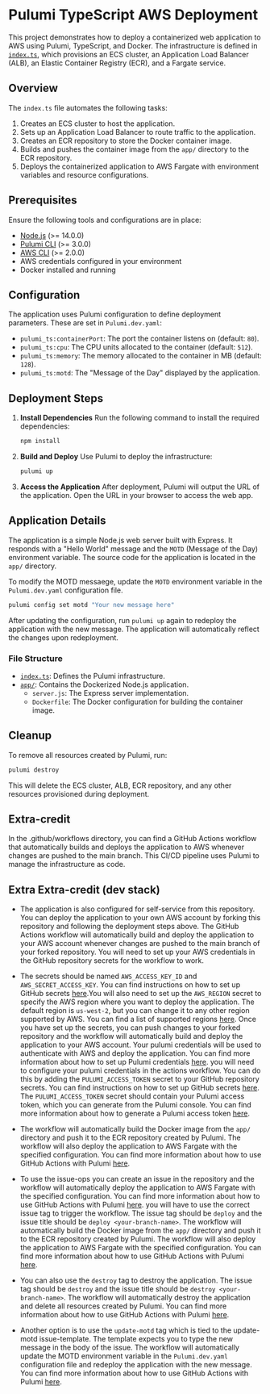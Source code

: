 # Pulumi TypeScript AWS Deployment

This project demonstrates how to deploy a containerized web application to AWS using Pulumi, TypeScript, and Docker. The infrastructure is defined in [`index.ts`](index.ts), which provisions an ECS cluster, an Application Load Balancer (ALB), an Elastic Container Registry (ECR), and a Fargate service.

## Overview

The `index.ts` file automates the following tasks:

1. Creates an ECS cluster to host the application.
2. Sets up an Application Load Balancer to route traffic to the application.
3. Creates an ECR repository to store the Docker container image.
4. Builds and pushes the container image from the `app/` directory to the ECR repository.
5. Deploys the containerized application to AWS Fargate with environment variables and resource configurations.

## Prerequisites

Ensure the following tools and configurations are in place:

- [Node.js](https://nodejs.org/en/download/) (>= 14.0.0)
- [Pulumi CLI](https://www.pulumi.com/docs/get-started/install/) (>= 3.0.0)
- [AWS CLI](https://docs.aws.amazon.com/cli/latest/userguide/getting-started-install.html) (>= 2.0.0)
- AWS credentials configured in your environment
- Docker installed and running

## Configuration

The application uses Pulumi configuration to define deployment parameters. These are set in `Pulumi.dev.yaml`:

- `pulumi_ts:containerPort`: The port the container listens on (default: `80`).
- `pulumi_ts:cpu`: The CPU units allocated to the container (default: `512`).
- `pulumi_ts:memory`: The memory allocated to the container in MB (default: `128`).
- `pulumi_ts:motd`: The "Message of the Day" displayed by the application.

## Deployment Steps

1. **Install Dependencies**
   Run the following command to install the required dependencies:

   ```bash
   npm install
   ```

2. **Build and Deploy**
   Use Pulumi to deploy the infrastructure:

   ```bash
   pulumi up
   ```

3. **Access the Application**
   After deployment, Pulumi will output the URL of the application. Open the URL in your browser to access the web app.

## Application Details

The application is a simple Node.js web server built with Express. It responds with a "Hello World" message and the `MOTD` (Message of the Day) environment variable. The source code for the application is located in the `app/` directory.

To modify the MOTD messaege, update the `MOTD` environment variable in the `Pulumi.dev.yaml` configuration file.

```bash
pulumi config set motd "Your new message here"
```

After updating the configuration, run `pulumi up` again to redeploy the application with the new message.
The application will automatically reflect the changes upon redeployment.

### File Structure

- [`index.ts`](index.ts): Defines the Pulumi infrastructure.
- [`app/`](app/): Contains the Dockerized Node.js application.
  - `server.js`: The Express server implementation.
  - `Dockerfile`: The Docker configuration for building the container image.

## Cleanup

To remove all resources created by Pulumi, run:

```bash
pulumi destroy
```

This will delete the ECS cluster, ALB, ECR repository, and any other resources provisioned during deployment.

## Extra-credit

In the .github/workflows directory, you can find a GitHub Actions workflow that automatically builds and deploys the application to AWS whenever changes are pushed to the main branch. This CI/CD pipeline uses Pulumi to manage the infrastructure as code.

## Extra Extra-credit (dev stack)

- The application is also configured for self-service from this repository. You can deploy the application to your own AWS account by forking this repository and following the deployment steps above. The GitHub Actions workflow will automatically build and deploy the application to your AWS account whenever changes are pushed to the main branch of your forked repository. You will need to set up your AWS credentials in the GitHub repository secrets for the workflow to work.

- The secrets should be named `AWS_ACCESS_KEY_ID` and `AWS_SECRET_ACCESS_KEY`. You can find instructions on how to set up GitHub secrets [here](https://docs.github.com/en/actions/security-guides/encrypted-secrets).You will also need to set up the `AWS_REGION` secret to specify the AWS region where you want to deploy the application. The default region is `us-west-2`, but you can change it to any other region supported by AWS. You can find a list of supported regions [here](https://docs.aws.amazon.com/general/latest/gr/rande.html). Once you have set up the secrets, you can push changes to your forked repository and the workflow will automatically build and deploy the application to your AWS account. Your pulumi credentials will be used to authenticate with AWS and deploy the application. You can find more information about how to set up Pulumi credentials [here](https://www.pulumi.com/docs/intro/concepts/credentials/). you will need to configure your pulumi credentials in the actions workflow. You can do this by adding the `PULUMI_ACCESS_TOKEN` secret to your GitHub repository secrets. You can find instructions on how to set up GitHub secrets [here](https://docs.github.com/en/actions/security-guides/encrypted-secrets). The `PULUMI_ACCESS_TOKEN` secret should contain your Pulumi access token, which you can generate from the Pulumi console. You can find more information about how to generate a Pulumi access token [here](https://www.pulumi.com/docs/intro/concepts/credentials/#access-tokens).

- The workflow will automatically build the Docker image from the `app/` directory and push it to the ECR repository created by Pulumi. The workflow will also deploy the application to AWS Fargate with the specified configuration. You can find more information about how to use GitHub Actions with Pulumi [here](https://www.pulumi.com/docs/guides/continuous-delivery/github-actions/).

- To use the issue-ops you can create an issue in the repository and the workflow will automatically deploy the application to AWS Fargate with the specified configuration. You can find more information about how to use GitHub Actions with Pulumi [here](https://www.pulumi.com/docs/guides/continuous-delivery/github-actions/). you will have to use the correct issue tag to trigger the workflow. The issue tag should be `deploy` and the issue title should be `deploy <your-branch-name>`. The workflow will automatically build the Docker image from the `app/` directory and push it to the ECR repository created by Pulumi. The workflow will also deploy the application to AWS Fargate with the specified configuration. You can find more information about how to use GitHub Actions with Pulumi [here](https://www.pulumi.com/docs/guides/continuous-delivery/github-actions/).
- You can also use the `destroy` tag to destroy the application. The issue tag should be `destroy` and the issue title should be `destroy <your-branch-name>`. The workflow will automatically destroy the application and delete all resources created by Pulumi. You can find more information about how to use GitHub Actions with Pulumi [here](https://www.pulumi.com/docs/guides/continuous-delivery/github-actions/).
- Another option is to use the `update-motd` tag which is tied to the update-motd issue-template. The template expects you to type the new message in the body of the issue. The workflow will automatically update the MOTD environment variable in the `Pulumi.dev.yaml` configuration file and redeploy the application with the new message. You can find more information about how to use GitHub Actions with Pulumi [here](https://www.pulumi.com/docs/guides/continuous-delivery/github-actions/).